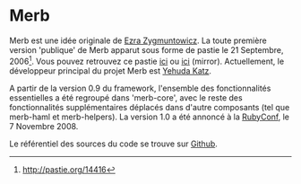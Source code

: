 # Merb

Merb est une idée originale de [Ezra Zygmuntowicz][].
La toute première version 'publique' de Merb apparut sous forme de pastie le 21 Septembre, 2006[^first-pastie].
Vous pouvez retrouvez ce pastie [ici](http://pastie.org/14416) ou [ici](http://gist.github.com/33252)
(mirror). Actuellement, le développeur principal du projet Merb est [Yehuda Katz](http://yehudakatz.com/).

A partir de la version 0.9 du framework, l'ensemble des fonctionnalités essentielles a été
regroupé dans 'merb-core', avec le reste des fonctionnalités supplémentaires déplacés dans d'autre
composants (tel que merb-haml et merb-helpers).
La version 1.0 a été annoncé à la [RubyConf](http://rubyconf.org/), le 7 Novembre 2008.

Le référentiel des sources du code se trouve sur [Github](http://github.com/wycats/merb/).


<!-- Links -->
[Ezra Zygmuntowicz]: http://brainspl.at/

<!-- References -->
[^first-pastie]: http://pastie.org/14416